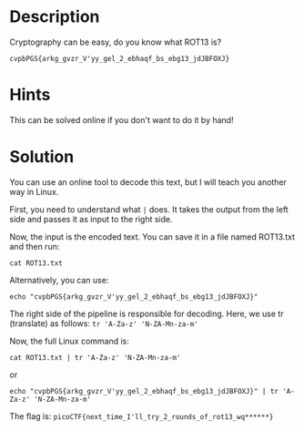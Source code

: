 # Description 

Cryptography can be easy, do you know what ROT13 is?

`cvpbPGS{arkg_gvzr_V'yy_gel_2_ebhaqf_bs_ebg13_jdJBFOXJ}`

# Hints

This can be solved online if you don't want to do it by hand!

# Solution 

You can use an online tool to decode this text, but I will teach you another way in Linux.

First, you need to understand what `|` does. It takes the output from the left side and passes it as input to the right side.

Now, the input is the encoded text. You can save it in a file named ROT13.txt and then run:

```
cat ROT13.txt
```

Alternatively, you can use: 
```
echo "cvpbPGS{arkg_gvzr_V'yy_gel_2_ebhaqf_bs_ebg13_jdJBFOXJ}"
```

The right side of the pipeline is responsible for decoding. Here, we use tr (translate) as follows:  `tr 'A-Za-z' 'N-ZA-Mn-za-m'`

Now, the full Linux command is:

`cat ROT13.txt | tr 'A-Za-z' 'N-ZA-Mn-za-m'`

or 

`echo "cvpbPGS{arkg_gvzr_V'yy_gel_2_ebhaqf_bs_ebg13_jdJBFOXJ}" | tr 'A-Za-z' 'N-ZA-Mn-za-m'`


The flag is: `picoCTF{next_time_I'll_try_2_rounds_of_rot13_wq******}`
